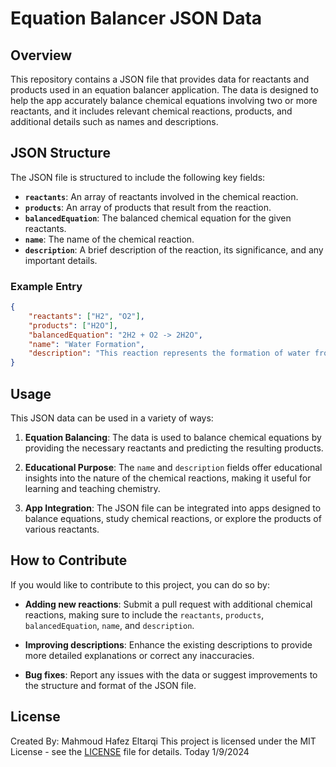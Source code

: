 
# Equation Balancer JSON Data

## Overview

This repository contains a JSON file that provides data for reactants and products used in an equation balancer application. The data is designed to help the app accurately balance chemical equations involving two or more reactants, and it includes relevant chemical reactions, products, and additional details such as names and descriptions.

## JSON Structure

The JSON file is structured to include the following key fields:

- **`reactants`**: An array of reactants involved in the chemical reaction.
- **`products`**: An array of products that result from the reaction.
- **`balancedEquation`**: The balanced chemical equation for the given reactants.
- **`name`**: The name of the chemical reaction.
- **`description`**: A brief description of the reaction, its significance, and any important details.

### Example Entry

```json
{
    "reactants": ["H2", "O2"],
    "products": ["H2O"],
    "balancedEquation": "2H2 + O2 -> 2H2O",
    "name": "Water Formation",
    "description": "This reaction represents the formation of water from hydrogen and oxygen gases."
}
```

## Usage

This JSON data can be used in a variety of ways:

1. **Equation Balancing**: The data is used to balance chemical equations by providing the necessary reactants and predicting the resulting products.

2. **Educational Purpose**: The `name` and `description` fields offer educational insights into the nature of the chemical reactions, making it useful for learning and teaching chemistry.

3. **App Integration**: The JSON file can be integrated into apps designed to balance equations, study chemical reactions, or explore the products of various reactants.

## How to Contribute

If you would like to contribute to this project, you can do so by:

- **Adding new reactions**: Submit a pull request with additional chemical reactions, making sure to include the `reactants`, `products`, `balancedEquation`, `name`, and `description`.

- **Improving descriptions**: Enhance the existing descriptions to provide more detailed explanations or correct any inaccuracies.

- **Bug fixes**: Report any issues with the data or suggest improvements to the structure and format of the JSON file.

## License
Created By: Mahmoud Hafez Eltarqi
This project is licensed under the MIT License - see the [LICENSE](LICENSE) file for details.
Today 1/9/2024
